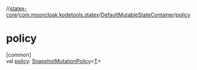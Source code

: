 //[statex-core](../../../index.md)/[com.mooncloak.kodetools.statex](../index.md)/[DefaultMutableStateContainer](index.md)/[policy](policy.md)

# policy

[common]\
val [policy](policy.md): [SnapshotMutationPolicy](https://developer.android.com/reference/kotlin/androidx/compose/runtime/SnapshotMutationPolicy.html)&lt;[T](index.md)&gt;
